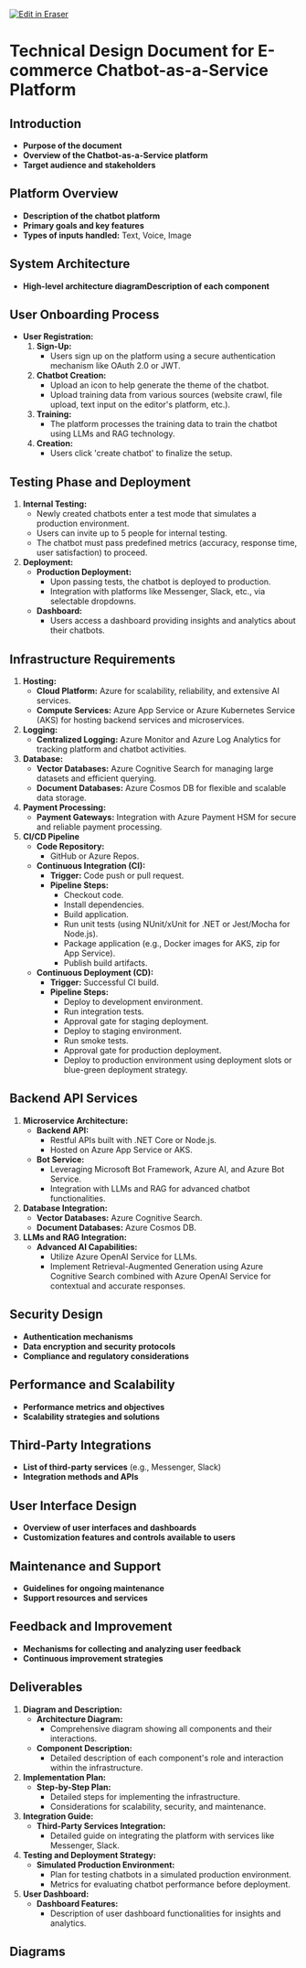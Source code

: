 <p><a target="_blank" href="https://app.eraser.io/workspace/mz92IWrPY7HVxI6tE26d" id="edit-in-eraser-github-link"><img alt="Edit in Eraser" src="https://firebasestorage.googleapis.com/v0/b/second-petal-295822.appspot.com/o/images%2Fgithub%2FOpen%20in%20Eraser.svg?alt=media&amp;token=968381c8-a7e7-472a-8ed6-4a6626da5501"></a></p>

# Technical Design Document for E-commerce Chatbot-as-a-Service Platform
## Introduction
- **Purpose of the document**
- **Overview of the Chatbot-as-a-Service platform**
- **Target audience and stakeholders**
## Platform Overview
- **Description of the chatbot platform**
- **Primary goals and key features**
- **Types of inputs handled:** Text, Voice, Image
## System Architecture
- **High-level architecture diagramDescription of each component**
## User Onboarding Process
- **User Registration:**
    1. **Sign-Up:**
        - Users sign up on the platform using a secure authentication mechanism like OAuth 2.0 or JWT.
    2. **Chatbot Creation:**
        - Upload an icon to help generate the theme of the chatbot.
        - Upload training data from various sources (website crawl, file upload, text input on the editor's platform, etc.).
    3. **Training:**
        - The platform processes the training data to train the chatbot using LLMs and RAG technology.
    4. **Creation:**
        - Users click 'create chatbot' to finalize the setup.
## Testing Phase and Deployment
1. **Internal Testing:**
    - Newly created chatbots enter a test mode that simulates a production environment.
    - Users can invite up to 5 people for internal testing.
    - The chatbot must pass predefined metrics (accuracy, response time, user satisfaction) to proceed.
2. **Deployment:**
    - **Production Deployment:**
        - Upon passing tests, the chatbot is deployed to production.
        - Integration with platforms like Messenger, Slack, etc., via selectable dropdowns.
    - **Dashboard:**
        - Users access a dashboard providing insights and analytics about their chatbots.
## Infrastructure Requirements
1. **Hosting:**
    - **Cloud Platform:** Azure for scalability, reliability, and extensive AI services.
    - **Compute Services:** Azure App Service or Azure Kubernetes Service (AKS) for hosting backend services and microservices.
2. **Logging:**
    - **Centralized Logging:** Azure Monitor and Azure Log Analytics for tracking platform and chatbot activities.
3. **Database:**
    - **Vector Databases:** Azure Cognitive Search for managing large datasets and efficient querying.
    - **Document Databases:** Azure Cosmos DB for flexible and scalable data storage.
4. **Payment Processing:**
    - **Payment Gateways:** Integration with Azure Payment HSM for secure and reliable payment processing.
5. **CI/CD Pipeline**
    - **Code Repository:**
        - GitHub or Azure Repos.
    - **Continuous Integration (CI):**
        - **Trigger:** Code push or pull request.
        - **Pipeline Steps:**
            - Checkout code.
            - Install dependencies.
            - Build application.
            - Run unit tests (using NUnit/xUnit for .NET or Jest/Mocha for Node.js).
            - Package application (e.g., Docker images for AKS, zip for App Service).
            - Publish build artifacts.
    - **Continuous Deployment (CD):**
        - **Trigger:** Successful CI build.
        - **Pipeline Steps:**
            - Deploy to development environment.
            - Run integration tests.
            - Approval gate for staging deployment.
            - Deploy to staging environment.
            - Run smoke tests.
            - Approval gate for production deployment.
            - Deploy to production environment using deployment slots or blue-green deployment strategy.
## Backend API Services
1. **Microservice Architecture:**
    - **Backend API:**
        - Restful APIs built with .NET Core or Node.js.
        - Hosted on Azure App Service or AKS.
    - **Bot Service:**
        - Leveraging Microsoft Bot Framework, Azure AI, and Azure Bot Service.
        - Integration with LLMs and RAG for advanced chatbot functionalities.
2. **Database Integration:**
    - **Vector Databases:** Azure Cognitive Search.
    - **Document Databases:** Azure Cosmos DB.
3. **LLMs and RAG Integration:**
    - **Advanced AI Capabilities:**
        - Utilize Azure OpenAI Service for LLMs.
        - Implement Retrieval-Augmented Generation using Azure Cognitive Search combined with Azure OpenAI Service for contextual and accurate responses.
## Security Design
- **Authentication mechanisms**
- **Data encryption and security protocols**
- **Compliance and regulatory considerations**
## Performance and Scalability
- **Performance metrics and objectives**
- **Scalability strategies and solutions**
## Third-Party Integrations
- **List of third-party services** (e.g., Messenger, Slack)
- **Integration methods and APIs**
## User Interface Design
- **Overview of user interfaces and dashboards**
- **Customization features and controls available to users**
## Maintenance and Support
- **Guidelines for ongoing maintenance**
- **Support resources and services**
## Feedback and Improvement
- **Mechanisms for collecting and analyzing user feedback**
- **Continuous improvement strategies**
## Deliverables
1. **Diagram and Description:**
    - **Architecture Diagram:**
        - Comprehensive diagram showing all components and their interactions.
    - **Component Description:**
        - Detailed description of each component's role and interaction within the infrastructure.
2. **Implementation Plan:**
    - **Step-by-Step Plan:**
        - Detailed steps for implementing the infrastructure.
        - Considerations for scalability, security, and maintenance.
3. **Integration Guide:**
    - **Third-Party Services Integration:**
        - Detailed guide on integrating the platform with services like Messenger, Slack.
4. **Testing and Deployment Strategy:**
    - **Simulated Production Environment:**
        - Plan for testing chatbots in a simulated production environment.
        - Metrics for evaluating chatbot performance before deployment.
5. **User Dashboard:**
    - **Dashboard Features:**
        - Description of user dashboard functionalities for insights and analytics.



<!-- eraser-additional-content -->
## Diagrams
<!-- eraser-additional-files -->
<a href="/README-A simulation on onboarding a client.-1.eraserdiagram" data-element-id="Zvr1MmBhhkJ0hArWizZrm"><img src="/.eraser/mz92IWrPY7HVxI6tE26d___3tlfRwbU7bQdIFNOQQ9jszZWtPw2___---diagram----bcbdd71660cb0c07038d0fea8b02ffb5-A-simulation-on-onboarding-a-client-.png" alt="" data-element-id="Zvr1MmBhhkJ0hArWizZrm" /></a>
<a href="/README-Overview Data flow diagram for the bot development and deployment-2.eraserdiagram" data-element-id="oTJhlAY2fQi9h_lxiCKm-"><img src="/.eraser/mz92IWrPY7HVxI6tE26d___3tlfRwbU7bQdIFNOQQ9jszZWtPw2___---diagram----f795eb54deadc9dc2d0e0fa6e523707e-Overview-Data-flow-diagram-for-the-bot-development-and-deployment.png" alt="" data-element-id="oTJhlAY2fQi9h_lxiCKm-" /></a>
<!-- end-eraser-additional-files -->
<!-- end-eraser-additional-content -->
<!--- Eraser file: https://app.eraser.io/workspace/mz92IWrPY7HVxI6tE26d --->